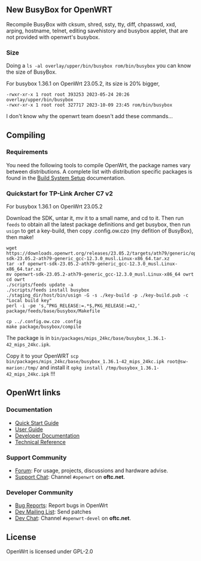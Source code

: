 <!--
Filename: README.md
Author: Olivier Sirol <czo@free.fr>
License: GPL-2.0 (http://www.gnu.org/copyleft)
File Created: nov. 2018
Last Modified: Saturday 18 November 2023, 20:23
Edit Time: 2:25:52
-->

## New BusyBox for OpenWRT

Recompile BusyBox with
 cksum,
 shred,
 ssty,
 tty,
 diff,
 chpasswd,
 xxd,
 arping,
 hostname,
 telnet,
 editing savehistory
 and busybox applet, that are not provided with openwrt's busybox.

### Size

Doing a `ls -al overlay/upper/bin/busybox rom/bin/busybox` you can know the size of BusyBox.

For busybox 1.36.1 on OpenWrt 23.05.2, its size is 20% bigger,

```
-rwxr-xr-x 1 root root 393253 2023-05-24 20:26 overlay/upper/bin/busybox
-rwxr-xr-x 1 root root 327717 2023-10-09 23:45 rom/bin/busybox
```

I don't know why the openwrt team doesn't add these commands...


## Compiling

### Requirements

You need the following tools to compile OpenWrt, the package names vary between
distributions. A complete list with distribution specific packages is found in
the [Build System Setup](https://openwrt.org/docs/guide-developer/build-system/install-buildsystem)
documentation.


### Quickstart for TP-Link Archer C7 v2

For busybox 1.36.1 on OpenWrt 23.05.2

Download the SDK, untar it, mv it to a small name, and cd to it. Then run `feeds` to obtain all the latest package definitions and get busybox, then run `usign` to get a key-build, then copy .config.ow.czo (my defition of BusyBox), then make!

```
wget https://downloads.openwrt.org/releases/23.05.2/targets/ath79/generic/openwrt-sdk-23.05.2-ath79-generic_gcc-12.3.0_musl.Linux-x86_64.tar.xz
tar -xf openwrt-sdk-23.05.2-ath79-generic_gcc-12.3.0_musl.Linux-x86_64.tar.xz
mv openwrt-sdk-23.05.2-ath79-generic_gcc-12.3.0_musl.Linux-x86_64 owrt
cd owrt
./scripts/feeds update -a
./scripts/feeds install busybox
./staging_dir/host/bin/usign -G -s ./key-build -p ./key-build.pub -c "Local build key"
perl -i -pe 's,^PKG_RELEASE:=.*$,PKG_RELEASE:=42,' package/feeds/base/busybox/Makefile

cp ../.config.ow.czo .config
make package/busybox/compile
```

The package is in `bin/packages/mips_24kc/base/busybox_1.36.1-42_mips_24kc.ipk`.

Copy it to your OpenWRT
 `scp bin/packages/mips_24kc/base/busybox_1.36.1-42_mips_24kc.ipk root@sw-marion:/tmp/`
and install it
 `opkg install /tmp/busybox_1.36.1-42_mips_24kc.ipk`
  !!!

## OpenWrt links

### Documentation

* [Quick Start Guide](https://openwrt.org/docs/guide-quick-start/start)
* [User Guide](https://openwrt.org/docs/guide-user/start)
* [Developer Documentation](https://openwrt.org/docs/guide-developer/start)
* [Technical Reference](https://openwrt.org/docs/techref/start)

### Support Community

* [Forum](https://forum.openwrt.org): For usage, projects, discussions and hardware advise.
* [Support Chat](https://webchat.oftc.net/#openwrt): Channel `#openwrt` on **oftc.net**.

### Developer Community

* [Bug Reports](https://bugs.openwrt.org): Report bugs in OpenWrt
* [Dev Mailing List](https://lists.openwrt.org/mailman/listinfo/openwrt-devel): Send patches
* [Dev Chat](https://webchat.oftc.net/#openwrt-devel): Channel `#openwrt-devel` on **oftc.net**.

## License

OpenWrt is licensed under GPL-2.0


